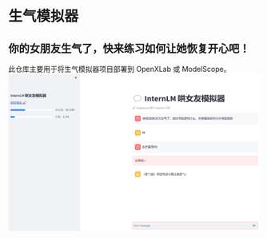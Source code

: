 # 生气模拟器
## 你的女朋友生气了，快来练习如何让她恢复开心吧！
此仓库主要用于将生气模拟器项目部署到 OpenXLab 或 ModelScope。
![项目截图](docs/screenshot.png)
